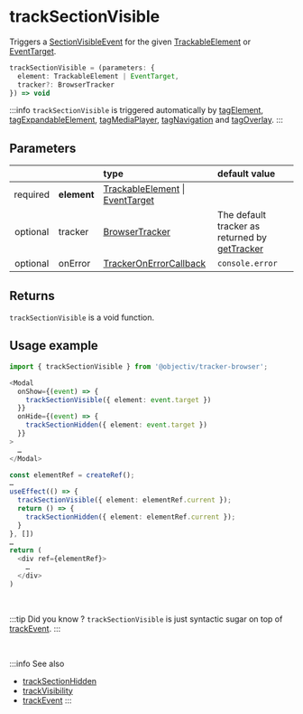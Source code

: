 # trackSectionVisible

Triggers a [SectionVisibleEvent](/taxonomy/events/SectionVisibleEvent.md) for the given [TrackableElement](/tracking/core-concepts/tagging.md#taggable-elements) or [EventTarget](https://developer.mozilla.org/en-US/docs/Web/API/EventTarget).

```typescript
trackSectionVisible = (parameters: {
  element: TrackableElement | EventTarget,
  tracker?: BrowserTracker
}) => void
```

:::info
`trackSectionVisible` is triggered automatically by [tagElement](/tracking/api-reference/location-taggers/tagElement.md), [tagExpandableElement](/tracking/api-reference/location-taggers/tagExpandableElement.md), [tagMediaPlayer](/tracking/api-reference/location-taggers/tagMediaPlayer.md), [tagNavigation](/tracking/api-reference/location-taggers/tagNavigation.md) and [tagOverlay](/tracking/api-reference/location-taggers/tagOverlay.md).
:::

## Parameters
|          |             | type                                                                                                                                                     | default value
| :-:      | :--         | :--                                                                                                                                                      | :--           
| required | **element** | [TrackableElement](/tracking/core-concepts/tagging.md#taggable-elements) \| [EventTarget](https://developer.mozilla.org/en-US/docs/Web/API/EventTarget) |
| optional | tracker     | [BrowserTracker](/tracking/api-reference/general/BrowserTracker.md)                                                                                      | The default tracker as returned by [getTracker](/TODO)
| optional | onError     | [TrackerOnErrorCallback](/tracking/api-reference/general/TrackerOnErrorCallback.md)                                                                      | `console.error`

## Returns
`trackSectionVisible` is a void function.

## Usage example

```typescript jsx
import { trackSectionVisible } from '@objectiv/tracker-browser';
```

```typescript jsx
<Modal
  onShow={(event) => {
    trackSectionVisible({ element: event.target })
  }}
  onHide={(event) => {
    trackSectionHidden({ element: event.target })
  }}
>
  …
</Modal>
```

```typescript jsx
const elementRef = createRef();
…
useEffect(() => {
  trackSectionVisible({ element: elementRef.current });
  return () => {
    trackSectionHidden({ element: elementRef.current });
  }
}, [])
…
return (
  <div ref={elementRef}>
    …
  </div>
)
```

<br />

:::tip Did you know ?
`trackSectionVisible` is just syntactic sugar on top of [trackEvent](/tracking/api-reference/low-level/trackEvent.md).
:::

<br />

:::info See also
- [trackSectionHidden](/tracking/api-reference/event-trackers/trackSectionHidden.md)
- [trackVisibility](/tracking/api-reference/event-trackers/trackVisibility.md)
- [trackEvent](/tracking/api-reference/low-level/trackEvent.md)
  :::
